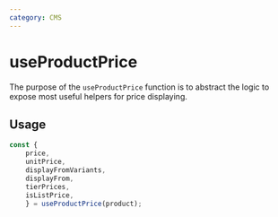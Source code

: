 ```yaml
---
category: CMS
---
```


# useProductPrice

The purpose of the `useProductPrice` function is to abstract the logic to expose most useful helpers for price displaying.

## Usage

```ts
const {
    price,
    unitPrice,
    displayFromVariants,
    displayFrom,
    tierPrices,
    isListPrice,
    } = useProductPrice(product);
```
